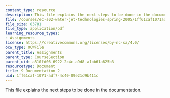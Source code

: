 ```yaml
---
content_type: resource
description: This file explains the next steps to be done in the documentation.
file: /courses/ec-s02-water-jet-technologies-spring-2005/1ff61caf1071adf74c4009e21c9b411c_MITEC_S02S05_9_document2.pdf
file_size: 83781
file_type: application/pdf
learning_resource_types:
- Assignments
license: https://creativecommons.org/licenses/by-nc-sa/4.0/
ocw_type: OCWFile
parent_title: Assignments
parent_type: CourseSection
parent_uid: a810fd06-6922-2c4c-a9d8-a1bb61a625b3
resourcetype: Document
title: 9 Documentation 2
uid: 1ff61caf-1071-adf7-4c40-09e21c9b411c
---
```

This file explains the next steps to be done in the documentation.